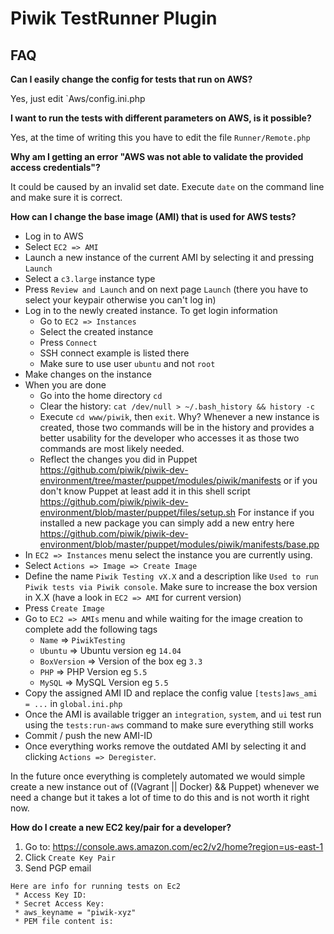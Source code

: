 # Piwik TestRunner Plugin

## FAQ

__Can I easily change the config for tests that run on AWS?__

Yes, just edit `Aws/config.ini.php

__I want to run the tests with different parameters on AWS, is it possible?__

Yes, at the time of writing this you have to edit the file `Runner/Remote.php`

__Why am I getting an error "AWS was not able to validate the provided access credentials"?__

It could be caused by an invalid set date. Execute `date` on the command line and make sure it is correct.

__How can I change the base image (AMI) that is used for AWS tests?__

* Log in to AWS
* Select `EC2 => AMI`
* Launch a new instance of the current AMI by selecting it and pressing `Launch`
* Select a `c3.large` instance type
* Press `Review and Launch` and on next page `Launch` (there you have to select your keypair otherwise you can't log in)
* Log in to the newly created instance. To get login information 
  * Go to `EC2 => Instances`
  * Select the created instance
  * Press `Connect`
  * SSH connect example is listed there
  * Make sure to use user `ubuntu` and not `root`
* Make changes on the instance
* When you are done
  * Go into the home directory `cd`
  * Clear the history: `cat /dev/null > ~/.bash_history && history -c`
  * Execute `cd www/piwik`, then `exit`. Why? Whenever a new instance is created, those two commands will be in the history 
    and provides a better usability for the developer who accesses it as those two commands are most likely needed.
  * Reflect the changes you did in Puppet https://github.com/piwik/piwik-dev-environment/tree/master/puppet/modules/piwik/manifests 
    or if you don't know Puppet at least add it in this shell script https://github.com/piwik/piwik-dev-environment/blob/master/puppet/files/setup.sh
    For instance if you installed a new package you can simply add a new entry here https://github.com/piwik/piwik-dev-environment/blob/master/puppet/modules/piwik/manifests/base.pp
* In `EC2 => Instances` menu select the instance you are currently using.
* Select `Actions => Image => Create Image`
* Define the name `Piwik Testing vX.X` and a description like `Used to run Piwik tests via Piwik console`. Make sure to increase the box version in X.X (have a look in `EC2 => AMI` for current version)
* Press `Create Image`
* Go to `EC2 => AMIs` menu and while waiting for the image creation to complete add the following tags
  * `Name` => `PiwikTesting`
  * `Ubuntu` => Ubuntu version eg `14.04`
  * `BoxVersion` => Version of the box eg `3.3`
  * `PHP` => PHP Version eg `5.5`
  * `MySQL` => MySQL Version eg `5.5`
* Copy the assigned AMI ID and replace the config value `[tests]aws_ami = ...`  in `global.ini.php`
* Once the AMI is available trigger an `integration`, `system`, and `ui` test run using the `tests:run-aws` command to make sure everything still works
* Commit / push the new AMI-ID
* Once everything works remove the outdated AMI by selecting it and clicking `Actions => Deregister`. 

In the future once everything is completely automated we would simple create a new instance out of ((Vagrant || Docker) && Puppet) whenever we need a change but it takes a lot of time to do this and is not worth it right now.

__How do I create a new EC2 key/pair for a developer?__

1. Go to: https://console.aws.amazon.com/ec2/v2/home?region=us-east-1
2. Click `Create Key Pair`
3. Send PGP email

```
Here are info for running tests on Ec2
 * Access Key ID: 
 * Secret Access Key: 
 * aws_keyname = "piwik-xyz"
 * PEM file content is:
```
 
